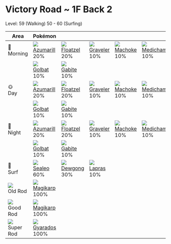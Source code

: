 # Victory Road ~ 1F Back 2
Level: 59 (Walking) 50 - 60 (Surfing)

Area                         | Pokémon                          | &nbsp;                           | &nbsp;                           | &nbsp;                           | &nbsp;                           | &nbsp;                           
---                          | ---                              | ---                              | ---                              | ---                              | ---                              | ---                              
🌅<br>Morning                 | ![][184]<br> [Azumarill]<br> 20%| ![][419]<br> [Floatzel]<br> 20% | ![][075]<br> [Graveler]<br> 10% | ![][067]<br> [Machoke]<br> 10%  | ![][308]<br> [Medicham]<br> 10% | ![][087]<br> [Dewgong]<br> 10%  
&nbsp;                       | ![][042]<br> [Golbat]<br> 10%   | ![][444]<br> [Gabite]<br> 10%   
🌞<br>Day                     | ![][184]<br> [Azumarill]<br> 20%| ![][419]<br> [Floatzel]<br> 20% | ![][075]<br> [Graveler]<br> 10% | ![][067]<br> [Machoke]<br> 10%  | ![][308]<br> [Medicham]<br> 10% | ![][087]<br> [Dewgong]<br> 10%  
&nbsp;                       | ![][042]<br> [Golbat]<br> 10%   | ![][444]<br> [Gabite]<br> 10%   
🌙<br>Night                   | ![][184]<br> [Azumarill]<br> 20%| ![][419]<br> [Floatzel]<br> 20% | ![][075]<br> [Graveler]<br> 10% | ![][067]<br> [Machoke]<br> 10%  | ![][308]<br> [Medicham]<br> 10% | ![][087]<br> [Dewgong]<br> 10%  
&nbsp;                       | ![][042]<br> [Golbat]<br> 10%   | ![][444]<br> [Gabite]<br> 10%   
🌊<br> Surf                   | ![][364]<br> [Sealeo]<br> 60%   | ![][087]<br> [Dewgong]<br> 30%  | ![][131]<br> [Lapras]<br> 10%   
![][old-rod]<br> Old Rod     | ![][129]<br> [Magikarp]<br> 100%
![][good-rod]<br> Good Rod   | ![][129]<br> [Magikarp]<br> 100%
![][super-rod]<br> Super Rod | ![][130]<br> [Gyarados]<br> 100%


[Golbat]: ../../pokemon_changes/042/
[Machoke]: ../../pokemon_changes/067/
[Graveler]: ../../pokemon_changes/075/
[Dewgong]: ../../pokemon_changes/087/
[Magikarp]: ../../pokemon_changes/129/
[Gyarados]: ../../pokemon_changes/130/
[Lapras]: ../../pokemon_changes/131/
[Azumarill]: ../../pokemon_changes/184/
[Medicham]: ../../pokemon_changes/308/
[Sealeo]: ../../pokemon_changes/364/
[Floatzel]: ../../pokemon_changes/419/
[Gabite]: ../../pokemon_changes/444/
[good-rod]: ../img/items/good-rod.png
[old-rod]: ../img/items/old-rod.png
[super-rod]: ../img/items/super-rod.png
[042]: ../img/pokemon/042.png
[067]: ../img/pokemon/067.png
[075]: ../img/pokemon/075.png
[087]: ../img/pokemon/087.png
[129]: ../img/pokemon/129.png
[130]: ../img/pokemon/130.png
[131]: ../img/pokemon/131.png
[184]: ../img/pokemon/184.png
[308]: ../img/pokemon/308.png
[364]: ../img/pokemon/364.png
[419]: ../img/pokemon/419.png
[444]: ../img/pokemon/444.png
